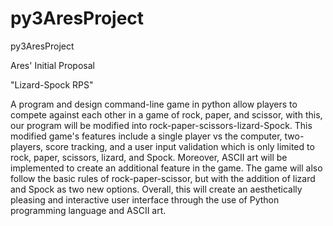 # py3AresProject
py3AresProject

Ares' Initial Proposal

"Lizard-Spock RPS"

A program and design command-line game in python allow players to compete against each other in a game of rock, paper, and scissor, with this, our program will be modified into rock-paper-scissors-lizard-Spock. This modified game's features include a single player vs the computer, two-players, score tracking, and a user input validation which is only limited to rock, paper, scissors, lizard, and Spock. Moreover, ASCII art will be implemented to create an additional feature in the game. The game will also follow the basic rules of rock-paper-scissor, but with the addition of lizard and Spock as two new options. Overall, this will create an aesthetically pleasing and interactive user interface through the use of Python programming language and ASCII art.
